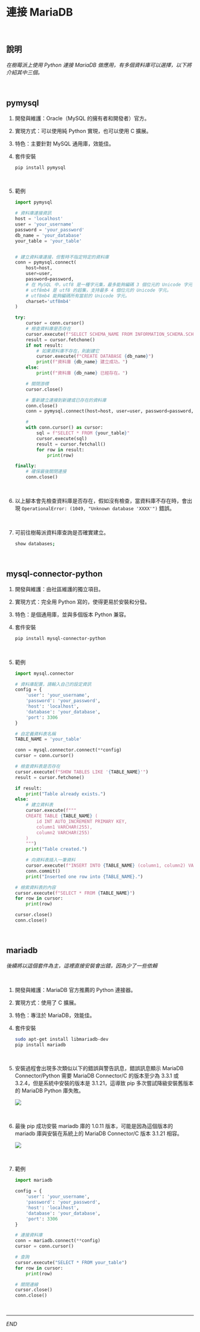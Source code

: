 # 連接 MariaDB

<br>

## 說明

_在樹莓派上使用 Python 連接 MariaDB 做應用，有多個資料庫可以選擇，以下將介紹其中三個。_

<br>

## pymysql

1. 開發與維護：Oracle（MySQL 的擁有者和開發者）官方。
2. 實現方式：可以使用純 Python 實現，也可以使用 C 擴展。
3. 特色：主要針對 MySQL 通用庫，效能佳。
4. 套件安裝

    ```bash
    pip install pymysql
    ```

<br>

5. 範例

    ```python
    import pymysql

    # 資料庫連接資訊
    host = 'localhost'
    user = 'your_username'
    password = 'your_password'
    db_name = 'your_database'
    your_table = 'your_table'


    # 建立資料庫連接，但暫時不指定特定的資料庫
    conn = pymysql.connect(
        host=host, 
        user=user, 
        password=password, 
        # 在 MySQL 中，utf8 是一種字元集，最多能夠編碼 3 個位元的 Unicode 字元
        # utf8mb4 是 utf8 的超集，支持最多 4 個位元的 Unicode 字元。
        # utf8mb4 能夠編碼所有當前的 Unicode 字元。
        charset='utf8mb4'
    )

    try:
        cursor = conn.cursor()
        # 檢查資料庫是否存在
        cursor.execute(f"SELECT SCHEMA_NAME FROM INFORMATION_SCHEMA.SCHEMATA WHERE SCHEMA_NAME = '{db_name}'")
        result = cursor.fetchone()
        if not result:
            # 如果資料庫不存在，則創建它
            cursor.execute(f"CREATE DATABASE {db_name}")
            print(f"資料庫 {db_name} 建立成功。")
        else:
            print(f"資料庫 {db_name} 已經存在。")

        # 關閉游標
        cursor.close()

        # 重新建立連接到新建或已存在的資料庫
        conn.close()
        conn = pymysql.connect(host=host, user=user, password=password, db=db_name, charset='utf8mb4')

        # 
        with conn.cursor() as cursor:
            sql = f"SELECT * FROM {your_table}"
            cursor.execute(sql)
            result = cursor.fetchall()
            for row in result:
                print(row)

    finally:
        # 確保最後關閉連接
        conn.close()
    ```

<br>

6. 以上腳本會先檢查資料庫是否存在，假如沒有檢查，當資料庫不存在時，會出現 `OperationalError: (1049, "Unknown database 'XXXX'")` 錯誤。

<br>

7. 可前往樹莓派資料庫查詢是否確實建立。

    ```bash
    show databases;
    ```

<br>

## mysql-connector-python

1. 開發與維護：由社區維護的獨立項目。
2. 實現方式：完全用 Python 寫的，使得更易於安裝和分發。
3. 特色：是個通用庫，並與多個版本 Python 兼容。
4. 套件安裝

    ```bash
    pip install mysql-connector-python
    ```

<br>

5. 範例

    ```python
    import mysql.connector

    # 資料庫配置，請輸入自己的設定資訊
    config = {
        'user': 'your_username',
        'password': 'your_password',
        'host': 'localhost',
        'database': 'your_database',
        'port': 3306
    }

    # 自定義資料表名稱
    TABLE_NAME = 'your_table'

    conn = mysql.connector.connect(**config)
    cursor = conn.cursor()

    # 檢查資料表是否存在
    cursor.execute(f"SHOW TABLES LIKE '{TABLE_NAME}'")
    result = cursor.fetchone()

    if result:
        print("Table already exists.")
    else:
        # 建立資料表
        cursor.execute(f"""
        CREATE TABLE {TABLE_NAME} (
            id INT AUTO_INCREMENT PRIMARY KEY,
            column1 VARCHAR(255),
            column2 VARCHAR(255)
        )
        """)
        print("Table created.")

        # 向資料表插入一筆資料
        cursor.execute(f"INSERT INTO {TABLE_NAME} (column1, column2) VALUES (%s, %s)", ('value1', 'value2'))
        conn.commit()
        print("Inserted one row into {TABLE_NAME}.")

    # 檢索資料表的內容
    cursor.execute(f"SELECT * FROM {TABLE_NAME}")
    for row in cursor:
        print(row)

    cursor.close()
    conn.close()    
    ```


<br>

## mariadb

_後續將以這個套件為主，這裡直接安裝會出錯，因為少了一些依賴_

<br>

1. 開發與維護：MariaDB 官方推薦的 Python 連接器。
2. 實現方式：使用了 C 擴展。
3. 特色：專注於 MariaDB，效能佳。
4. 套件安裝

    ```bash
    sudo apt-get install libmariadb-dev
    pip install mariadb
    ```

<br>

5. 安裝過程會出現多次類似以下的錯誤與警告訊息，錯誤訊息顯示 MariaDB Connector/Python 需要 MariaDB Connector/C 的版本至少為 3.3.1 或 3.2.4，但是系統中安裝的版本是 3.1.21，這導致 pip 多次嘗試降級安裝舊版本的 MariaDB Python 庫失敗。

    ![](images/img_92.png)

<br>

6. 最後 pip 成功安裝 mariadb 庫的 1.0.11 版本，可能是因為這個版本的 mariadb 庫與安裝在系統上的 MariaDB Connector/C 版本 3.1.21 相容。

    ![](images/img_93.png)

<br>

7. 範例

    ```python
    import mariadb

    config = {
        'user': 'your_username',
        'password': 'your_password',
        'host': 'localhost',
        'database': 'your_database',
        'port': 3306
    }

    # 連接資料庫
    conn = mariadb.connect(**config)
    cursor = conn.cursor()

    # 查詢
    cursor.execute("SELECT * FROM your_table")
    for row in cursor:
        print(row)

    # 關閉連線
    cursor.close()
    conn.close()
    ```


<br>

---

_END_